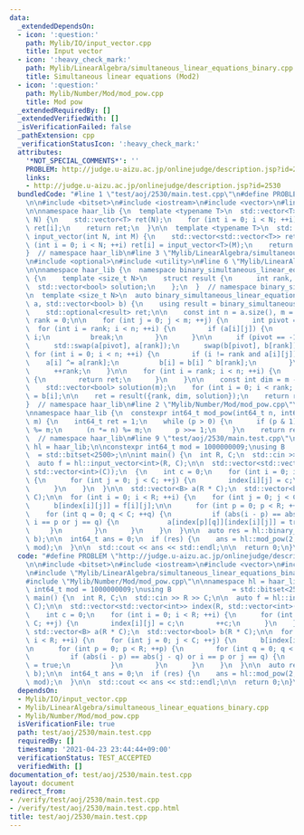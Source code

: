 ```yaml
---
data:
  _extendedDependsOn:
  - icon: ':question:'
    path: Mylib/IO/input_vector.cpp
    title: Input vector
  - icon: ':heavy_check_mark:'
    path: Mylib/LinearAlgebra/simultaneous_linear_equations_binary.cpp
    title: Simultaneous linear equations (Mod2)
  - icon: ':question:'
    path: Mylib/Number/Mod/mod_pow.cpp
    title: Mod pow
  _extendedRequiredBy: []
  _extendedVerifiedWith: []
  _isVerificationFailed: false
  _pathExtension: cpp
  _verificationStatusIcon: ':heavy_check_mark:'
  attributes:
    '*NOT_SPECIAL_COMMENTS*': ''
    PROBLEM: http://judge.u-aizu.ac.jp/onlinejudge/description.jsp?id=2530
    links:
    - http://judge.u-aizu.ac.jp/onlinejudge/description.jsp?id=2530
  bundledCode: "#line 1 \"test/aoj/2530/main.test.cpp\"\n#define PROBLEM \"http://judge.u-aizu.ac.jp/onlinejudge/description.jsp?id=2530\"\
    \n\n#include <bitset>\n#include <iostream>\n#include <vector>\n#line 4 \"Mylib/IO/input_vector.cpp\"\
    \n\nnamespace haar_lib {\n  template <typename T>\n  std::vector<T> input_vector(int\
    \ N) {\n    std::vector<T> ret(N);\n    for (int i = 0; i < N; ++i) std::cin >>\
    \ ret[i];\n    return ret;\n  }\n\n  template <typename T>\n  std::vector<std::vector<T>>\
    \ input_vector(int N, int M) {\n    std::vector<std::vector<T>> ret(N);\n    for\
    \ (int i = 0; i < N; ++i) ret[i] = input_vector<T>(M);\n    return ret;\n  }\n\
    }  // namespace haar_lib\n#line 3 \"Mylib/LinearAlgebra/simultaneous_linear_equations_binary.cpp\"\
    \n#include <optional>\n#include <utility>\n#line 6 \"Mylib/LinearAlgebra/simultaneous_linear_equations_binary.cpp\"\
    \n\nnamespace haar_lib {\n  namespace binary_simultaneous_linear_equations_impl\
    \ {\n    template <size_t N>\n    struct result {\n      int rank, dim;\n    \
    \  std::vector<bool> solution;\n    };\n  }  // namespace binary_simultaneous_linear_equations_impl\n\
    \n  template <size_t N>\n  auto binary_simultaneous_linear_equations(std::vector<std::bitset<N>>\
    \ a, std::vector<bool> b) {\n    using result = binary_simultaneous_linear_equations_impl::result<N>;\n\
    \    std::optional<result> ret;\n\n    const int n = a.size(), m = N;\n    int\
    \ rank = 0;\n\n    for (int j = 0; j < m; ++j) {\n      int pivot = -1;\n    \
    \  for (int i = rank; i < n; ++i) {\n        if (a[i][j]) {\n          pivot =\
    \ i;\n          break;\n        }\n      }\n\n      if (pivot == -1) continue;\n\
    \      std::swap(a[pivot], a[rank]);\n      swap(b[pivot], b[rank]);\n\n     \
    \ for (int i = 0; i < n; ++i) {\n        if (i != rank and a[i][j]) {\n      \
    \    a[i] ^= a[rank];\n          b[i] = b[i] ^ b[rank];\n        }\n      }\n\n\
    \      ++rank;\n    }\n\n    for (int i = rank; i < n; ++i) {\n      if (b[i])\
    \ {\n        return ret;\n      }\n    }\n\n    const int dim = m - rank;\n\n\
    \    std::vector<bool> solution(m);\n    for (int i = 0; i < rank; ++i) solution[i]\
    \ = b[i];\n\n    ret = result({rank, dim, solution});\n    return ret;\n  }\n\
    }  // namespace haar_lib\n#line 2 \"Mylib/Number/Mod/mod_pow.cpp\"\n#include <cstdint>\n\
    \nnamespace haar_lib {\n  constexpr int64_t mod_pow(int64_t n, int64_t p, int64_t\
    \ m) {\n    int64_t ret = 1;\n    while (p > 0) {\n      if (p & 1) (ret *= n)\
    \ %= m;\n      (n *= n) %= m;\n      p >>= 1;\n    }\n    return ret;\n  }\n}\
    \  // namespace haar_lib\n#line 9 \"test/aoj/2530/main.test.cpp\"\n\nnamespace\
    \ hl = haar_lib;\n\nconstexpr int64_t mod = 1000000009;\nusing B             \
    \  = std::bitset<2500>;\n\nint main() {\n  int R, C;\n  std::cin >> R >> C;\n\n\
    \  auto f = hl::input_vector<int>(R, C);\n\n  std::vector<std::vector<int>> index(R,\
    \ std::vector<int>(C));\n  {\n    int c = 0;\n    for (int i = 0; i < R; ++i)\
    \ {\n      for (int j = 0; j < C; ++j) {\n        index[i][j] = c;\n        ++c;\n\
    \      }\n    }\n  }\n\n  std::vector<B> a(R * C);\n  std::vector<bool> b(R *\
    \ C);\n\n  for (int i = 0; i < R; ++i) {\n    for (int j = 0; j < C; ++j) {\n\
    \      b[index[i][j]] = f[i][j];\n\n      for (int p = 0; p < R; ++p) {\n    \
    \    for (int q = 0; q < C; ++q) {\n          if (abs(i - p) == abs(j - q) or\
    \ i == p or j == q) {\n            a[index[p][q]][index[i][j]] = true;\n     \
    \     }\n        }\n      }\n    }\n  }\n\n  auto res = hl::binary_simultaneous_linear_equations(a,\
    \ b);\n\n  int64_t ans = 0;\n  if (res) {\n    ans = hl::mod_pow(2, R * C - (*res).rank,\
    \ mod);\n  }\n\n  std::cout << ans << std::endl;\n\n  return 0;\n}\n"
  code: "#define PROBLEM \"http://judge.u-aizu.ac.jp/onlinejudge/description.jsp?id=2530\"\
    \n\n#include <bitset>\n#include <iostream>\n#include <vector>\n#include \"Mylib/IO/input_vector.cpp\"\
    \n#include \"Mylib/LinearAlgebra/simultaneous_linear_equations_binary.cpp\"\n\
    #include \"Mylib/Number/Mod/mod_pow.cpp\"\n\nnamespace hl = haar_lib;\n\nconstexpr\
    \ int64_t mod = 1000000009;\nusing B               = std::bitset<2500>;\n\nint\
    \ main() {\n  int R, C;\n  std::cin >> R >> C;\n\n  auto f = hl::input_vector<int>(R,\
    \ C);\n\n  std::vector<std::vector<int>> index(R, std::vector<int>(C));\n  {\n\
    \    int c = 0;\n    for (int i = 0; i < R; ++i) {\n      for (int j = 0; j <\
    \ C; ++j) {\n        index[i][j] = c;\n        ++c;\n      }\n    }\n  }\n\n \
    \ std::vector<B> a(R * C);\n  std::vector<bool> b(R * C);\n\n  for (int i = 0;\
    \ i < R; ++i) {\n    for (int j = 0; j < C; ++j) {\n      b[index[i][j]] = f[i][j];\n\
    \n      for (int p = 0; p < R; ++p) {\n        for (int q = 0; q < C; ++q) {\n\
    \          if (abs(i - p) == abs(j - q) or i == p or j == q) {\n            a[index[p][q]][index[i][j]]\
    \ = true;\n          }\n        }\n      }\n    }\n  }\n\n  auto res = hl::binary_simultaneous_linear_equations(a,\
    \ b);\n\n  int64_t ans = 0;\n  if (res) {\n    ans = hl::mod_pow(2, R * C - (*res).rank,\
    \ mod);\n  }\n\n  std::cout << ans << std::endl;\n\n  return 0;\n}\n"
  dependsOn:
  - Mylib/IO/input_vector.cpp
  - Mylib/LinearAlgebra/simultaneous_linear_equations_binary.cpp
  - Mylib/Number/Mod/mod_pow.cpp
  isVerificationFile: true
  path: test/aoj/2530/main.test.cpp
  requiredBy: []
  timestamp: '2021-04-23 23:44:44+09:00'
  verificationStatus: TEST_ACCEPTED
  verifiedWith: []
documentation_of: test/aoj/2530/main.test.cpp
layout: document
redirect_from:
- /verify/test/aoj/2530/main.test.cpp
- /verify/test/aoj/2530/main.test.cpp.html
title: test/aoj/2530/main.test.cpp
---
```

